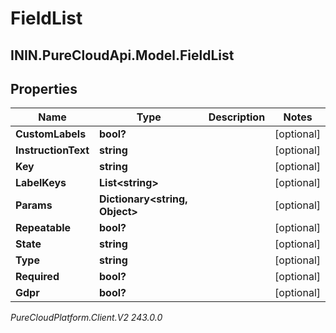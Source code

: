 # FieldList

## ININ.PureCloudApi.Model.FieldList

## Properties

|Name | Type | Description | Notes|
|------------ | ------------- | ------------- | -------------|
| **CustomLabels** | **bool?** |  | [optional] |
| **InstructionText** | **string** |  | [optional] |
| **Key** | **string** |  | [optional] |
| **LabelKeys** | **List&lt;string&gt;** |  | [optional] |
| **Params** | **Dictionary&lt;string, Object&gt;** |  | [optional] |
| **Repeatable** | **bool?** |  | [optional] |
| **State** | **string** |  | [optional] |
| **Type** | **string** |  | [optional] |
| **Required** | **bool?** |  | [optional] |
| **Gdpr** | **bool?** |  | [optional] |



_PureCloudPlatform.Client.V2 243.0.0_
